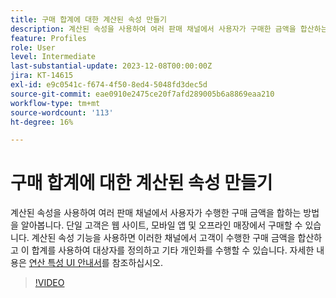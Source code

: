 ```yaml
---
title: 구매 합계에 대한 계산된 속성 만들기
description: 계산된 속성을 사용하여 여러 판매 채널에서 사용자가 구매한 금액을 합산하는 방법에 대해 알아봅니다.
feature: Profiles
role: User
level: Intermediate
last-substantial-update: 2023-12-08T00:00:00Z
jira: KT-14615
exl-id: e9c0541c-f674-4f50-8ed4-5048fd3dec5d
source-git-commit: eae0910e2475ce20f7afd289005b6a8869eaa210
workflow-type: tm+mt
source-wordcount: '113'
ht-degree: 16%

---
```


# 구매 합계에 대한 계산된 속성 만들기

계산된 속성을 사용하여 여러 판매 채널에서 사용자가 수행한 구매 금액을 합하는 방법을 알아봅니다. 단일 고객은 웹 사이트, 모바일 앱 및 오프라인 매장에서 구매할 수 있습니다. 계산된 속성 기능을 사용하면 이러한 채널에서 고객이 수행한 구매 금액을 합산하고 이 합계를 사용하여 대상자를 정의하고 기타 개인화를 수행할 수 있습니다. 자세한 내용은 [연산 특성 UI 안내서](https://experienceleague.adobe.com/docs/experience-platform/profile/computed-attributes/ui.html?)를 참조하십시오.

>[!VIDEO](https://video.tv.adobe.com/v/3425899?learn=on)
